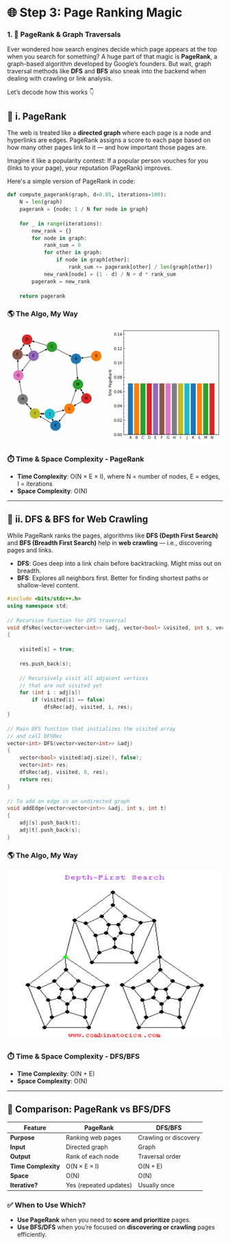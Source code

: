
# 🌐  Step 3: Page Ranking Magic

### 1. 🧠 PageRank & Graph Traversals
Ever wondered how search engines decide which page appears at the top when you search for something? A huge part of that magic is **PageRank**, a graph-based algorithm developed by Google’s founders. But wait, graph traversal methods like **DFS** and **BFS** also sneak into the backend when dealing with crawling or link analysis.

Let’s decode how this works 👇

## 📌 i. PageRank
The web is treated like a **directed graph** where each page is a node and hyperlinks are edges. PageRank assigns a score to each page based on how many other pages link to it — and how important those pages are.

Imagine it like a popularity contest: If a popular person vouches for you (links to your page), your reputation (PageRank) improves.

Here's a simple version of PageRank in code:

```python
def compute_pagerank(graph, d=0.85, iterations=100):
    N = len(graph)
    pagerank = {node: 1 / N for node in graph}

    for _ in range(iterations):
        new_rank = {}
        for node in graph:
            rank_sum = 0
            for other in graph:
                if node in graph[other]:
                    rank_sum += pagerank[other] / len(graph[other])
            new_rank[node] = (1 - d) / N + d * rank_sum
        pagerank = new_rank

    return pagerank
```

### 🌎 The Algo, My Way

![PageRank Image](images/pagerank.gif)


### ⏱️ Time & Space Complexity - PageRank
- **Time Complexity**: O(N × E × I), where N = number of nodes, E = edges, I = iterations
- **Space Complexity**: O(N)

---

## 📌 ii. DFS & BFS for Web Crawling
While PageRank ranks the pages, algorithms like **DFS (Depth First Search)** and **BFS (Breadth First Search)** help in **web crawling** — i.e., discovering pages and links.

- **DFS**: Goes deep into a link chain before backtracking. Might miss out on breadth.
- **BFS**: Explores all neighbors first. Better for finding shortest paths or shallow-level content.

```cpp
#include <bits/stdc++.h>
using namespace std;

// Recursive function for DFS traversal
void dfsRec(vector<vector<int>> &adj, vector<bool> &visited, int s, vector<int> &res)
{

    visited[s] = true;

    res.push_back(s);

    // Recursively visit all adjacent vertices
    // that are not visited yet
    for (int i : adj[s])
        if (visited[i] == false)
            dfsRec(adj, visited, i, res);
}

// Main DFS function that initializes the visited array
// and call DFSRec
vector<int> DFS(vector<vector<int>> &adj)
{
    vector<bool> visited(adj.size(), false);
    vector<int> res;
    dfsRec(adj, visited, 0, res);
    return res;
}

// To add an edge in an undirected graph
void addEdge(vector<vector<int>> &adj, int s, int t)
{
    adj[s].push_back(t);
    adj[t].push_back(s);
}

```

### 🌎 The Algo, My Way


<img src="images/dfs.gif" alt="Graph Traversal" width="600" height="400">



### ⏱️ Time & Space Complexity - DFS/BFS
- **Time Complexity**: O(N + E)
- **Space Complexity**: O(N)

---

## 🔄 Comparison: PageRank vs BFS/DFS

| Feature              | PageRank                 | DFS/BFS               |
|---------------------|---------------------------|------------------------|
| **Purpose**         | Ranking web pages         | Crawling or discovery |
| **Input**           | Directed graph            | Graph                  |
| **Output**          | Rank of each node         | Traversal order       |
| **Time Complexity** | O(N × E × I)              | O(N + E)              |
| **Space**           | O(N)                      | O(N)                  |
| **Iterative?**      | Yes (repeated updates)    | Usually once          |

### ✅ When to Use Which?
- **Use PageRank** when you need to **score and prioritize** pages.
- **Use BFS/DFS** when you’re focused on **discovering or crawling** pages efficiently.

